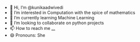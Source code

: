 - 👋 Hi, I’m @kunikaadwivedi
- 👀 I’m interested in Computation with the spice of mathematics
- 🌱 I’m currently learning Machine Learning
- 💞️ I’m looking to collaborate on python projects
- 📫 How to reach me [...](https://www.linkedin.com/in/kunikaa-dwivedi-429610242/)
- 😄 Pronouns: She

<!---
kunikaadwivedi/kunikaadwivedi is a ✨ special ✨ repository because its `README.md` (this file) appears on your GitHub profile.
You can click the Preview link to take a look at your changes.
--->
